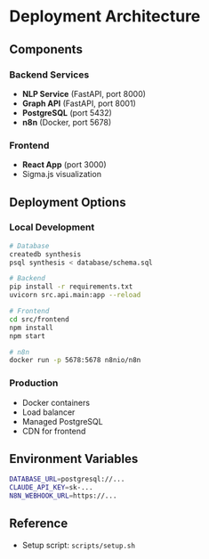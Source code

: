 # Deployment Architecture

## Components

### Backend Services
- **NLP Service** (FastAPI, port 8000)
- **Graph API** (FastAPI, port 8001)
- **PostgreSQL** (port 5432)
- **n8n** (Docker, port 5678)

### Frontend
- **React App** (port 3000)
- Sigma.js visualization

## Deployment Options

### Local Development
```bash
# Database
createdb synthesis
psql synthesis < database/schema.sql

# Backend
pip install -r requirements.txt
uvicorn src.api.main:app --reload

# Frontend
cd src/frontend
npm install
npm start

# n8n
docker run -p 5678:5678 n8nio/n8n
```

### Production
- Docker containers
- Load balancer
- Managed PostgreSQL
- CDN for frontend

## Environment Variables

```bash
DATABASE_URL=postgresql://...
CLAUDE_API_KEY=sk-...
N8N_WEBHOOK_URL=https://...
```

## Reference

- Setup script: `scripts/setup.sh`